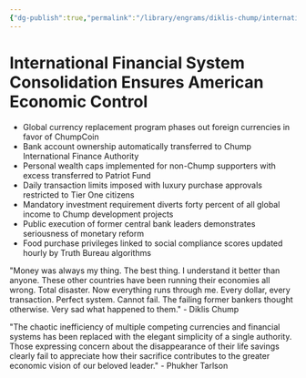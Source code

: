 ```yaml
---
{"dg-publish":true,"permalink":"/library/engrams/diklis-chump/international-financial-system-consolidation-ensures-american-economic-control-1/","tags":["DC/Global-Destruction","DC/AS6"]}
---
```


# International Financial System Consolidation Ensures American Economic Control

- Global currency replacement program phases out foreign currencies in favor of ChumpCoin
- Bank account ownership automatically transferred to Chump International Finance Authority
- Personal wealth caps implemented for non-Chump supporters with excess transferred to Patriot Fund
- Daily transaction limits imposed with luxury purchase approvals restricted to Tier One citizens
- Mandatory investment requirement diverts forty percent of all global income to Chump development projects
- Public execution of former central bank leaders demonstrates seriousness of monetary reform
- Food purchase privileges linked to social compliance scores updated hourly by Truth Bureau algorithms

"Money was always my thing. The best thing. I understand it better than anyone. These other countries have been running their economies all wrong. Total disaster. Now everything runs through me. Every dollar, every transaction. Perfect system. Cannot fail. The failing former bankers thought otherwise. Very sad what happened to them." - Diklis Chump

"The chaotic inefficiency of multiple competing currencies and financial systems has been replaced with the elegant simplicity of a single authority. Those expressing concern about the disappearance of their life savings clearly fail to appreciate how their sacrifice contributes to the greater economic vision of our beloved leader." - Phukher Tarlson
